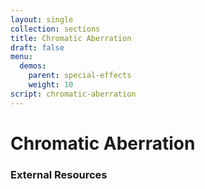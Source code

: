 ```yaml
---
layout: single
collection: sections
title: Chromatic Aberration
draft: false
menu:
  demos:
    parent: special-effects
    weight: 10
script: chromatic-aberration
---
```


# Chromatic Aberration

### External Resources
